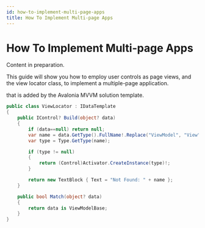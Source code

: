 ```yaml
---
id: how-to-implement-multi-page-apps
title: How To Implement Multi-page Apps
---
```



# How To Implement Multi-page Apps

Content in preparation.

This guide will show you how to employ user controls as page views, and the view locator class, to implement a multiple-page application.



that is added by the Avalonia MVVM solution template.&#x20;

```csharp
public class ViewLocator : IDataTemplate
{
    public IControl? Build(object? data)
    {
        if (data==null) return null;
        var name = data.GetType().FullName!.Replace("ViewModel", "View");
        var type = Type.GetType(name);

        if (type != null)
        {
            return (Control)Activator.CreateInstance(type)!;
        }

        return new TextBlock { Text = "Not Found: " + name };
    }

    public bool Match(object? data)
    {
        return data is ViewModelBase;
    }
}
```
